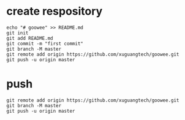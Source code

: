 # create respository

```shell
echo "# goowee" >> README.md
git init
git add README.md
git commit -m "first commit"
git branch -M master
git remote add origin https://github.com/xuguangtech/goowee.git
git push -u origin master
```

# push

```shell
git remote add origin https://github.com/xuguangtech/goowee.git
git branch -M master
git push -u origin master
```
